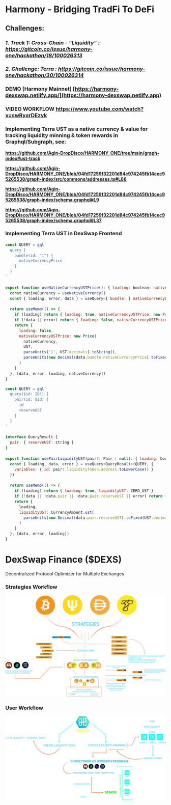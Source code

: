 
# **Harmony - Bridging TradFi To DeFi**

## Challenges: 

### *1. Track 1: Cross-Chain - “Liquidity” : https://gitcoin.co/issue/harmony-one/hackathon/18/100026313*

### *2. Challenge: Terra : https://gitcoin.co/issue/harmony-one/hackathon/30/100026314*



### **DEMO [Harmony Mainnet]** **[https://harmony-dexswap.netlify.app/](https://harmony-dexswap.netlify.app)**

### **VIDEO WORKFLOW** **https://www.youtube.com/watch?v=swRyarDEzyk**

### Implementing  Terra UST as a native currency & value for tracking liquidity minning & token rewards in Graphql/Subgraph, see:

**https://github.com/Agin-DropDisco/HARMONY_ONE/tree/main/graph-index#ust-track**

**https://github.com/Agin-DropDisco/HARMONY_ONE/blob/04fd17259f32201d84c974245fb14cec95265538/graph-index/src/commons/addresses.ts#L88**

**https://github.com/Agin-DropDisco/HARMONY_ONE/blob/04fd17259f32201d84c974245fb14cec95265538/graph-index/schema.graphql#L9**
 
**https://github.com/Agin-DropDisco/HARMONY_ONE/blob/04fd17259f32201d84c974245fb14cec95265538/graph-index/schema.graphql#L37**

### Implementing Terra UST in DexSwap Frontend

```jsx
const QUERY = gql`
  query {
    bundle(id: "1") {
      nativeCurrencyPrice
    }
  }
`

export function useNativeCurrencyUSTPrice(): { loading: boolean; nativeCurrencyUSTPrice: Price } {
  const nativeCurrency = useNativeCurrency()
  const { loading, error, data } = useQuery<{ bundle: { nativeCurrencyPrice: string } }>(QUERY)

  return useMemo(() => {
    if (loading) return { loading: true, nativeCurrencyUSTPrice: new Price(nativeCurrency, UST, '1', '0') }
    if (!data || error) return { loading: false, nativeCurrencyUSTPrice: new Price(nativeCurrency, UST, '1', '0') }
    return {
      loading: false,
      nativeCurrencyUSTPrice: new Price(
        nativeCurrency,
        UST,
        parseUnits('1', UST.decimals).toString(),
        parseUnits(new Decimal(data.bundle.nativeCurrencyPrice).toFixed(18), UST.decimals).toString()
      )
    }
  }, [data, error, loading, nativeCurrency])
}
```

```jsx
const QUERY = gql`
  query($id: ID!) {
    pair(id: $id) {
      id
      reserveUST
    }
  }
`

interface QueryResult {
  pair: { reserveUST: string }
}

export function usePairLiquidityUST(pair?: Pair | null): { loading: boolean; liquidityUST: CurrencyAmount } {
  const { loading, data, error } = useQuery<QueryResult>(QUERY, {
    variables: { id: pair?.liquidityToken.address.toLowerCase() }
  })

  return useMemo(() => {
    if (loading) return { loading: true, liquidityUST: ZERO_UST }
    if (!data || !data.pair || !data.pair.reserveUST || error) return { loading, liquidityUST: ZERO_UST }
    return {
      loading,
      liquidityUST: CurrencyAmount.ust(
        parseUnits(new Decimal(data.pair.reserveUST).toFixed(UST.decimals), UST.decimals).toString()
      )
    }
  }, [data, error, loading])
}
```


# DexSwap Finance ($DEXS)

Decentralized Protocol Optimizer for Multiple Exchanges


### Strategies Workflow
<p align="center">
 <img src="./DATA-DIAGRAM.png">
 </P>

### User Workflow
<p align="center">
 <img src="./flow_staker@2x.png">
 </p>
 


